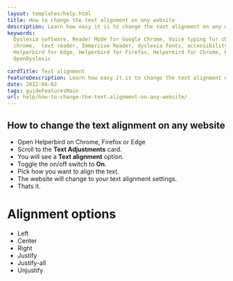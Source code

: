 ```yaml
---
layout: templates/help.html
title: How to change the text alignment on any website
description: Learn how easy it is to change the text alignment on any website.
keywords:
  Dyslexia software, Reader Mode for Google Chrome, Voice typing for chrome, Text to speech for
  chrome,  text reader, Immersive Reader, dyslexia fonts, accessibility software, dyslexia software,
  Helperbird for Edge, Helperbird for Firefox, Helperbird for Chrome, Opendyslexic for Chrome,
  OpenDyslexic

cardTitle: Text alignment
featureDescription: Learn how easy it is to change the text alignment on any website.
date: 2022-04-02
tags: guideFeaturesMain
url: help/how-to-change-the-text-alignment-on-any-website/
---
```


## How to change the text alignment on any website

- Open Helperbird on Chrome, Firefox or Edge
- Scroll to the **Text Adjustments** card.
- You will see a **Text alignment** option.
- Toggle the on/off switch to **On**.
- Pick how you want to align the text.
- The website will change to your text alignment settings.
- Thats it.

# Alignment options

- Left
- Center
- Right
- Justify
- Justify-all
- Unjustify

